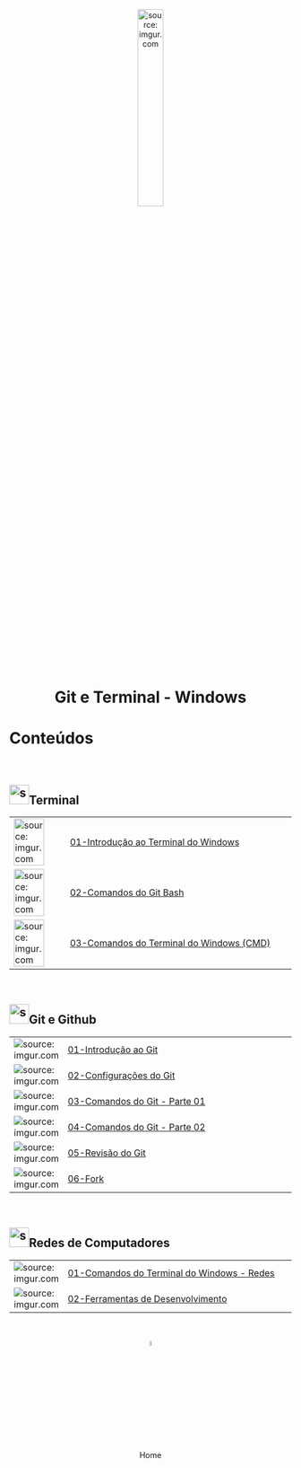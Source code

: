 <div align="center">
    <img src="https://i.imgur.com/za4tPUA.png" title="source: imgur.com" width="30%"/>
    <h1>Git e Terminal - Windows</h1>
</div>


<h1>Conteúdos</h1>

<br />

<h2><img src="https://i.imgur.com/jQ8ZI8h.png" title="source: imgur.com" width="35px"/>Terminal</h2>

<table width="100%">
	<tr>
        <td width="10%"><img src="https://i.imgur.com/za4tPUA.png" title="source: imgur.com" width="80%"/></td>
        <td width="90%"><a href="terminal/01_terminal.md">01-Introdução ao Terminal do Windows</a></td>
    </tr>
    <tr>
        <td width="10%"><img src="https://i.imgur.com/cTKs5VQ.png" title="source: imgur.com" width="80%"/></td>
        <td width="90%"><a href="terminal/02_comandos.md">02-Comandos do Git Bash</a></td>
    </tr>
    <tr>
        <td width="10%"><img src="https://i.imgur.com/za4tPUA.png" title="source: imgur.com" width="80%"/></td>
        <td width="90%"><a href="terminal/03_comandos.md">03-Comandos do Terminal do Windows (CMD)</a></td>
    </tr>
</table>

<br />

<h2><img src="https://i.imgur.com/fu9QxlT.png)" title="source: imgur.com" width="35px"/>Git e Github</h2>

<table width="100%">
    <tr>
        <td width="15%"><img src="https://i.imgur.com/fu9QxlT.png" title="source: imgur.com" /></td>
        <td width="85%"><a href="git/01_git.md">01-Introdução ao Git</a></td>
    </tr>
    <tr>
        <td width="15%"><img src="https://i.imgur.com/fu9QxlT.png" title="source: imgur.com" /></td>
        <td width="85%"><a href="git/00_git_config.md">02-Configurações do Git</a></td>
    </tr>
     <tr>
        <td width="15%"><img src="https://i.imgur.com/fu9QxlT.png" title="source: imgur.com" /></td>
        <td width="85%"><a href="git/02_comandos_git_01.md">03-Comandos do Git - Parte 01</a></td>
    </tr>
    <tr>
        <td width="15%"><img src="https://i.imgur.com/fu9QxlT.png" title="source: imgur.com" /></td>
        <td width="85%"><a href="git/03_comandos_git_02.md">04-Comandos do Git - Parte 02</a></td>
    </tr>
    <tr>
        <td width="15%"><img src="https://i.imgur.com/fu9QxlT.png" title="source: imgur.com" /></td>
        <td width="85%"><a href="git/04_git_review.md">05-Revisão do Git</a></td>
    </tr>
    <tr>
        <td width="15%"><img src="https://i.imgur.com/fu9QxlT.png" title="source: imgur.com" /></td>
        <td width="85%"><a href="git/05_git_fork.md">06-Fork</a></td>
    </tr>
</table>


<br />

<h2><img src="https://i.imgur.com/cDPH4tl.png" title="source: imgur.com" width="35px"/>Redes de Computadores</h2>

<table width="100%">
    <tr>
        <td width="10%"><img src="https://i.imgur.com/za4tPUA.png" title="source: imgur.com" /></td>
        <td width="90%"><a href="redes/02_comandos_rede.md">01-Comandos do Terminal do Windows - Redes</a></td>
    </tr>
    <tr>
        <td width="10%"><img src="https://i.imgur.com/cDPH4tl.png" title="source: imgur.com" /></td>
        <td width="90%"><a href="redes/03_ferramentas_dev.md">02-Ferramentas de Desenvolvimento</a></td>
    </tr>
</table>
<br /><br />
	

<div align="center"><a href="../README.md"><img src="https://i.imgur.com/kfHCxif.png" title="source: imgur.com" width="5%"/></a></div>
<div align="center">Home</div>

